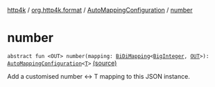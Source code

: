 [http4k](../../index.md) / [org.http4k.format](../index.md) / [AutoMappingConfiguration](index.md) / [number](./number.md)

# number

`abstract fun <OUT> number(mapping: `[`BiDiMapping`](../../org.http4k.lens/-bi-di-mapping/index.md)`<`[`BigInteger`](http://docs.oracle.com/javase/6/docs/api/java/math/BigInteger.html)`, `[`OUT`](number.md#OUT)`>): `[`AutoMappingConfiguration`](index.md)`<`[`T`](index.md#T)`>` [(source)](https://github.com/http4k/http4k/blob/master/http4k-core/src/main/kotlin/org/http4k/format/AutoMappingConfiguration.kt#L20)

Add a customised number &lt;-&gt; T mapping to this JSON instance.


